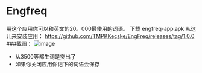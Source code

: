 # Engfreq
用这个应用你可以秩英文的20。000最使用的词语。
下载 engfreq-app.apk 从这儿来安装应用： 
https://github.com/TMPKKecske/EngFreq/releases/tag/1.0.0
###截图：
![image](https://github.com/TMPKKecske/EngFreq/assets/60364668/1bf2fdfb-0568-4574-bafc-5a0313461462)
- 从3500等都生词是突出了
- 如果你关闭应用你记下的词语会保存
